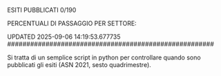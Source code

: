 ESITI PUBBLICATI 0/190 

PERCENTUALI DI PASSAGGIO PER SETTORE:

UPDATED 2025-09-06 14:19:53.677735
###################################################### 

Si tratta di un semplice script in python per controllare quando sono pubblicati gli esiti (ASN 2021, sesto quadrimestre).

